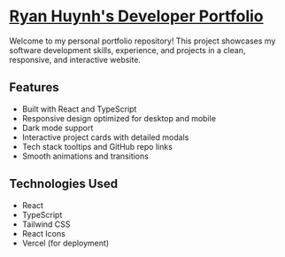 # [Ryan Huynh's Developer Portfolio](https://ryanhuynh.me/)

Welcome to my personal portfolio repository! This project showcases my software development skills, experience, and projects in a clean, responsive, and interactive website.

## Features

- Built with React and TypeScript
- Responsive design optimized for desktop and mobile
- Dark mode support
- Interactive project cards with detailed modals
- Tech stack tooltips and GitHub repo links
- Smooth animations and transitions

## Technologies Used

- React
- TypeScript
- Tailwind CSS
- React Icons
- Vercel (for deployment)
